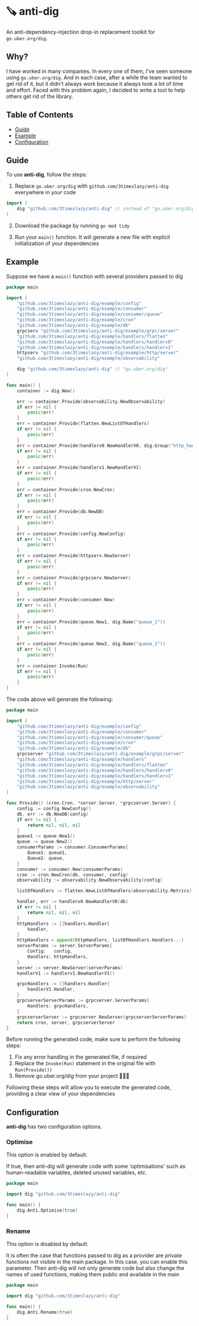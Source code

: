 # :carpentry_saw: anti-dig

An anti-dependency-injection drop-in replacement toolkit for `go.uber.org/dig`.

## Why?

I have worked in many companies. In every one of them, I've seen someone using `go.uber.org/dig`. And in each case, after a while the team wanted to get rid of it, but it didn't always work because it always took a lot of time and effort. Faced with this problem again, I decided to write a tool to help others get rid of the library.

## Table of Contents

* [Guide](#guide)
* [Example](#example)
* [Configuration](#configuration)

## Guide

To use **anti-dig**, follow the steps:

1. Replace `go.uber.org/dig` with `github.com/3timeslazy/anti-dig` everywhere in your code


```go
import (
    dig "github.com/3timeslazy/anti-dig" // instead of "go.uber.org/dig"
)
```

2. Download the package by running `go mod tidy`

3. Run your `main()` function. It will generate a new file with explicit initialization of your dependencies

## Example

Suppose we have a `main()` function with several providers passed to dig
```go
package main

import (
	"github.com/3timeslazy/anti-dig/example/config"
	"github.com/3timeslazy/anti-dig/example/consumer"
	"github.com/3timeslazy/anti-dig/example/consumer/queue"
	"github.com/3timeslazy/anti-dig/example/cron"
	"github.com/3timeslazy/anti-dig/example/db"
	grpcserv "github.com/3timeslazy/anti-dig/example/grpc/server"
	"github.com/3timeslazy/anti-dig/example/handlers/flatten"
	"github.com/3timeslazy/anti-dig/example/handlers/handlerv0"
	"github.com/3timeslazy/anti-dig/example/handlers/handlerv1"
	httpserv "github.com/3timeslazy/anti-dig/example/http/server"
	"github.com/3timeslazy/anti-dig/example/observability"

 	dig "github.com/3timeslazy/anti-dig" // "go.uber.org/dig"
)

func main() {
	container := dig.New()

	err := container.Provide(observability.NewObservability)
	if err != nil {
		panic(err)
	}
	err = container.Provide(flatten.NewListOfHandlers)
	if err != nil {
		panic(err)
	}
	err = container.Provide(handlerv0.NewHandlerV0, dig.Group("http_handlers"))
	if err != nil {
		panic(err)
	}
	err = container.Provide(handlerv1.NewHandlerV1)
	if err != nil {
		panic(err)
	}
	err = container.Provide(cron.NewCron)
	if err != nil {
		panic(err)
	}
	err = container.Provide(db.NewDB)
	if err != nil {
		panic(err)
	}
	err = container.Provide(config.NewConfig)
	if err != nil {
		panic(err)
	}
	err = container.Provide(httpserv.NewServer)
	if err != nil {
		panic(err)
	}
	err = container.Provide(grpcserv.NewServer)
	if err != nil {
		panic(err)
	}
	err = container.Provide(consumer.New)
	if err != nil {
		panic(err)
	}
	err = container.Provide(queue.New1, dig.Name("queue_1"))
	if err != nil {
		panic(err)
	}
	err = container.Provide(queue.New2, dig.Name("queue_2"))
	if err != nil {
		panic(err)
	}
	err = container.Invoke(Run)
	if err != nil {
		panic(err)
	}
}
```

The code above will generate the following:
```go
package main

import (
	"github.com/3timeslazy/anti-dig/example/config"
	"github.com/3timeslazy/anti-dig/example/consumer"
	"github.com/3timeslazy/anti-dig/example/consumer/queue"
	"github.com/3timeslazy/anti-dig/example/cron"
	"github.com/3timeslazy/anti-dig/example/db"
	grpcserver "github.com/3timeslazy/anti-dig/example/grpc/server"
	"github.com/3timeslazy/anti-dig/example/handlers"
	"github.com/3timeslazy/anti-dig/example/handlers/flatten"
	"github.com/3timeslazy/anti-dig/example/handlers/handlerv0"
	"github.com/3timeslazy/anti-dig/example/handlers/handlerv1"
	"github.com/3timeslazy/anti-dig/example/http/server"
	"github.com/3timeslazy/anti-dig/example/observability"
)

func Provide() (cron.Cron, *server.Server, *grpcserver.Server) {
	config := config.NewConfig()
	db, err := db.NewDB(config)
	if err != nil {
		return nil, nil, nil
	}
	queue1 := queue.New1()
	queue := queue.New2()
	consumerParams := consumer.ConsumerParams{
		Queue1: queue1,
		Queue2: queue,
	}
	consumer := consumer.New(consumerParams)
	cron := cron.NewCron(db, consumer, config)
	observability := observability.NewObservability(config)

	listOfHandlers := flatten.NewListOfHandlers(observability.Metrics)

	handler, err := handlerv0.NewHandlerV0(db)
	if err != nil {
		return nil, nil, nil
	}
	httpHandlers := []handlers.Handler{
		handler,
	}
	httpHandlers = append(httpHandlers, listOfHandlers.Handlers...)
	serverParams := server.ServerParams{
		Config:   config,
		Handlers: httpHandlers,
	}
	server := server.NewServer(serverParams)
	handlerV1 := handlerv1.NewHandlerV1()

	grpcHandlers := []handlers.Handler{
		handlerV1.Handler,
	}
	grpcserverServerParams := grpcserver.ServerParams{
		Handlers: grpcHandlers,
	}
	grpcserverServer := grpcserver.NewServer(grpcserverServerParams)
	return cron, server, grpcserverServer
}
```

Before running the generated code, make sure to perform the following steps:
1. Fix any error handling in the generated file, if required
2. Replace the `Invoke(Run)` statement in the original file with `Run(Provide())`
3. Remove go.uber.org/dig from your project 🥳🥳🥳 

Following these steps will allow you to execute the generated code, providing a clear view of your dependencies

## Configuration

**anti-dig** has two configuration options.

### Optimise

This option is enabled by default. 

If true, then anti-dig will generate code with some 'optimisations' such as human-readable variables, deleted unused variables, etc.

```go
package main

import dig "github.com/3timeslazy/anti-dig"

func main() {
	dig.Anti.Optimise(true)
}
```

### Rename

This option is disabled by default. 

It is often the case that functions passed to dig as a provider are private functions not visible in the main package. In this case, you can enable this parameter. Then anti-dig will not only generate code but also change the names of used functions, making them public and available in the main

```go
package main

import dig "github.com/3timeslazy/anti-dig"

func main() {
	dig.Anti.Rename(true)
}
```

